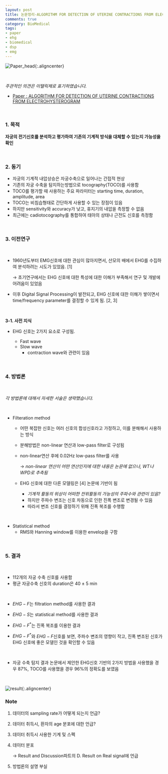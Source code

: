 ```yaml
---
layout: post
title: 논문정리-ALGORITHM FOR DETECTION OF UTERINE CONTRACTIONS FROM ELECTROHYSTEROGRAM 
comments: true
category: BioMedical
tags:
- paper
- ehg
- biomedical
- dsp
- emg
---
```


![Paper_head]({{site.url}}/images/Algorithm_for_detection_of_uterine_contractions_from_electrohysterogram/title.png){:.aligncenter}

​    

_주관적인 의견은 이탤릭체로 표기하였습니다._



- [Paper : ALGORITHM FOR DETECTION OF UTERINE CONTRACTIONS FROM ELECTROHYSTEROGRAM ](https://ieeexplore.ieee.org/document/1017198)

​    

### **1. 목적**

**자궁의 전기신호를 분석하고 평가하여 기존의 기계적 방식을 대체할 수 있는지 가능성을 확인**

​    

### **2. 동기**

- 자궁의 기계적 내압상승은 자궁수축으로 일어나는 간접적 현상 
- 기존의 자궁 수축을 탐지하는방법으로 tocography(TOCO)를 사용함
- TOCO를 평가할 때 사용하는 주요 파라미터는 starting time, duration, amplitude, area
- TOCO는 비침습형태로 간단하게 사용할 수 있는 장점이 있음
- 하지만 sensitivity와 accuracy가 낮고, 휴지기의 내압을 측정할 수 없음
- 최근에는 cadiotocography를 통합하여 태아의 상태나 근전도 신호를 측정함

​    

### **3. 이전연구**

​    

- 1960년도부터 EMG신호에 대한 관심이 많아지면서, 산모의 배에서 EHG를 수집하여 분석하려는 시도가 있었음. [1]

  $\rightarrow$ 초기연구에서는 EHG 신호에 대한 특성에 대한 이해가 부족해서 연구 및 개발에 어려움이 있었음

- 이후 Digital Signal Processing이 발전되고, EHG 신호에 대한 이해가 쌓이면서 time/frequency parameter를 결정할 수 있게 됨. [2, 3]

​    

**3-1. 사전 지식**

- EHG 신호는 2가지 요소로 구성됨.

  - Fast wave
  - Slow wave
    - contraction wave와 관련이 있음

​    

### **4. 방법론**

​     

_각 방법론에 대해서 자세한 서술은 생략했습니다._

​    

- Filteration method

  - 어떤 복잡한 신호는 여러 신호의 합성신호라고 가정하고, 이를 분해해서 사용하는 방식

  - 분해방법은 non-linear 연산과 low-pass filter로 구성됨

  - non-linear연산 후에 0.02Hz low-pass filter를 사용

    $\rightarrow$ _non-linear 연산이 어떤 연산인지에 대한 내용은 논문에 없으나, WT나 WPD로 추측됨_

  - EHG 신호에 대한 다른 모델링은 [4] 논문에 기반이 됨

    - _기계적 활동의 위상이 어떠한 전위활동의 가능성의 주파수와 관련이 있음?_ 
    - 하지만 주파수 변조는 신호 차동으로 인한 진폭 변조로 변경될 수 있음
    - 따라서 변조 신호를 결정하기 위해 진폭 복조를 수행함

​    

- Statistical method
  - RMS와 Hanning window를 이용한 envelop을 구함

​        

### 5. 결과

​    

- 112개의 자궁 수축 신호를 사용함
- 평균 자궁수축 신호의 duration은 40 $\pm$ 5 min

​    

- $EHG-F$는 filtration method를 사용한 결과
- $EHG-S$는 statistical method를 사용한 결과
- $EHG-F^{*}$는 진폭 복조를 이용한 결과



- $EHG-F^{*}$와 $EHG-F$신호를 보면, 주파수 변조의 영향이 작고, 진폭 변조된 신호가 EHG 신호에 좋은 모델인 것을 확인할 수 있음

​    

- 자궁 수축 탐지 결과 논문에서 제안한 EHG신호 기반의 2가지 방법을 사용했을 경우 87%, TOCO를 사용했을 경우 96%의 정확도를 보였음

​    

![result]({{site.url}}/images/Algorithm_for_detection_of_uterine_contractions_from_electrohysterogram/result.png){:.aligncenter}



### Note

1. 데이터의 sampling rate가 어떻게 되는지 언급?

2. 데이터 취득시, 환자의 age 분포에 대한 언급?

3. 데이터 취득시 사용한 기계 및 스펙

4. 데이터 분포

   $\rightarrow$ Result and Discussion파트의 D. Result on Real signal에 언급

5. 방법론의 설명 부실